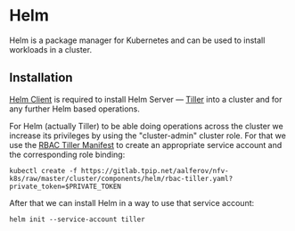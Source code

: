 # Helm

Helm is a package manager for Kubernetes and can be used to install workloads in
a cluster.

## Installation

[Helm Client] is required to install Helm Server — [Tiller] into a cluster and
for any further Helm based operations.

For Helm (actually Tiller) to be able doing operations across the cluster
we increase its privileges by using the "cluster-admin" cluster role. For that
we use the [RBAC Tiller Manifest] to create an appropriate service account and
the corresponding role binding:

```
kubectl create -f https://gitlab.tpip.net/aalferov/nfv-k8s/raw/master/cluster/components/helm/rbac-tiller.yaml?private_token=$PRIVATE_TOKEN
```

After that we can install Helm in a way to use that service account:

```
helm init --service-account tiller
```

<!-- Links -->

[Helm]: https://helm.sh
[Tiller]: https://docs.helm.sh/using_helm/#installing-tiller
[Helm Client]: https://docs.helm.sh/using_helm/#installing-the-helm-client
[RBAC Tiller Manifest]: ../../cluster/components/helm/rbac-tiller.yaml
